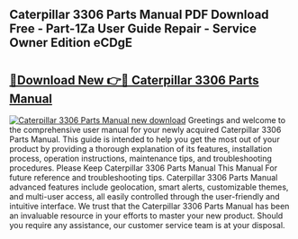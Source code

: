 ## Caterpillar 3306 Parts Manual PDF Download Free - Part-1Za User Guide Repair - Service Owner Edition eCDgE

# <h2><a href="http://bc20880.oget.top/?id=Caterpillar+3306+Parts+Manual">🔗Download New 👉🔴 Caterpillar 3306 Parts Manual</a></h2>

[![Caterpillar 3306 Parts Manual new download](https://i.imgur.com/5g1atiW.png)](http://bc20880.oget.top/?id=Caterpillar+3306+Parts+Manual)
Greetings and welcome to the comprehensive user manual for your newly acquired Caterpillar 3306 Parts Manual. This guide is intended to help you get the most out of your product by providing a thorough explanation of its features, installation process, operation instructions, maintenance tips, and troubleshooting procedures. Please Keep Caterpillar 3306 Parts Manual This Manual For future reference and troubleshooting tips. Caterpillar 3306 Parts Manual advanced features include geolocation, smart alerts, customizable themes, and multi-user access, all easily controlled through the user-friendly and intuitive interface. We trust that the Caterpillar 3306 Parts Manual has been an invaluable resource in your efforts to master your new product. Should you require any assistance, our customer service team is at your disposal.
